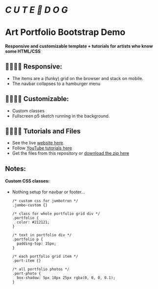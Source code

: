 # *C U T E 🐾 D O G*
# Art Portfolio Bootstrap Demo

#### Responsive and customizable template + tutorials for artists who know some HTML/CSS

## 🦴🦴🦴🦴 Responsive:
* The items are a (funky) grid on the browser and stack on mobile.
* The navbar collapses to a hamburger menu


## 🦴🦴🦴🦴 Customizable:
* Custom classes
* Fullscreen p5 sketch running in the background.


## 🦴🦴🦴🦴 Tutorials and Files

* See the live [website here](https://larkvcr.com/cute-dog/).
* Follow [YouTube tutorials here](https://www.youtube.com/playlist?list=PLT6L9mOkCXcPAcVwh9esKt3-hZ3baeEH6)
* Get the files from this repository or [download the zip here](https://larkvcr.com/cute-dog/bootstrap-demo.zip)


## Notes:

#### Custom CSS classes:

* Nothing setup for navbar or footer...

      /* custom css for jumbotron */
      .jumbo-custom {}

      /* class for whole portfolio grid div */
      .portfolio {
        color: #212121;
      }

      /* text in portfolio div */
      .portfolio p {
        padding-top: 15px;
      }

      /* each portfolio grid item */
      .port-item {}

      /* all portfolio photos */
      .port-photo {
        box-shadow: 5px 10px 25px rgba(0, 0, 0, 0.1);
      }
